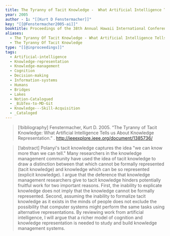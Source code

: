 ```yaml
---
title: The Tyranny of Tacit Knowledge -  What Artificial Intelligence Tells us About Knowledge Representation
year: 2005
author - 1: "[[Kurt D Fenstermacher]]"
key: "[[@Fenstermacher2005-ai]]"
booktitle: Proceedings of the 38th Annual Hawaii International Conference on System Sciences
aliases:
  - The Tyranny Of Tacit Knowledge - What Artificial Intelligence Tells Us About Knowledge Representation
  - The Tyranny Of Tacit Knowledge
type: "[[@inproceedings]]"
tags:
  - Artificial-intelligence
  - Knowledge-representation
  - Knowledge-management
  - Cognition
  - Decision-making
  - Information-systems
  - Humans
  - Bridges
  - Lakes
  - Notion-Catalogued
  - _BibTex-to-MD-Git
  - Knowledge---Skill-Acquisition
  - _Cataloged
---
```


> [!bibliography]
> Fenstermacher, Kurt D. 2005. “The Tyranny of Tacit Knowledge: What Artificial Intelligence Tells us About Knowledge Representation.” . http://ieeexplore.ieee.org/document/1385736/

> [!abstract]
> Polanyi's tacit knowledge captures the idea "we can know more than we can tell." Many researchers in the knowledge management community have used the idea of tacit knowledge to draw a distinction between that which cannot be formally represented (tacit knowledge) and knowledge which can be so represented (explicit knowledge). I argue that the deference that knowledge management researchers give to tacit knowledge hinders potentially fruitful work for two important reasons. First, the inability to explicate knowledge does not imply that the knowledge cannot be formally represented. Second, assuming the inability to formalize tacit knowledge as it exists in the minds of people does not exclude the possibility that computer systems might perform the same tasks using alternative representations. By reviewing work from artificial intelligence, I will argue that a richer model of cognition and knowledge representation is needed to study and build knowledge management systems.